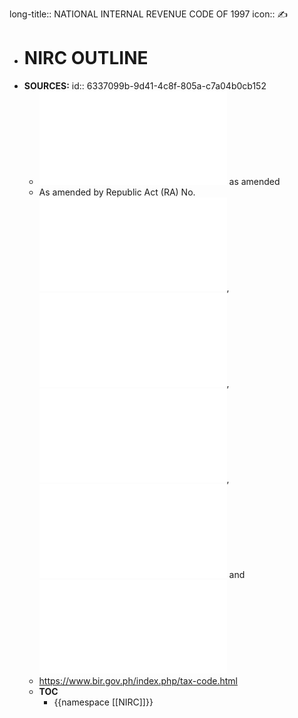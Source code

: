 long-title:: NATIONAL INTERNAL REVENUE CODE OF 1997
icon:: ✍️

- # NIRC OUTLINE
- **SOURCES:**
  id:: 6337099b-9d41-4c8f-805a-c7a04b0cb152
	- ![Republic Act No. 8424](file:///Users/adzrealty/Databases/lawdee.dtBase2/Files.noindex/pdf/c/RA_8424_Tax_Reform_Act_of_1997.pdf) as amended
	- As amended by Republic Act (RA) No. ![10963 (TRAIN)](file:///Users/adzrealty/Databases/lawdee.dtBase2/Files.noindex/pdf/5/Tax_Reform_for_Acceleration_and_Inclusion(TRAIN).pdf), ![RA 11256](file:///Users/adzrealty/Databases/lawdee.dtBase2/Files.noindex/pdf/7/RA_11256_Strengthening_the_Country_s_Gross.pdf), ![RA 11346](file:///Users/adzrealty/Databases/lawdee.dtBase2/Files.noindex/pdf/8/RA_11346_Increasing_the_Excise_Tax_on_Tobacco_Products.pdf), ![RA 11467](file:///Users/adzrealty/Databases/lawdee.dtBase2/Files.noindex/pdf/9/RA_11467_An_Act_Amending_Sections.pdf) and ![RA 11534 (CREATE)](file:///Users/adzrealty/Databases/lawdee.dtBase2/Files.noindex/pdf/a/RA_11534_Corporate_Recovery_and_Tax_Incentives_for_Enterprises_Act(CREATE).pdf)
	- https://www.bir.gov.ph/index.php/tax-code.html
	- **TOC**
		- {{namespace [[NIRC]]}}